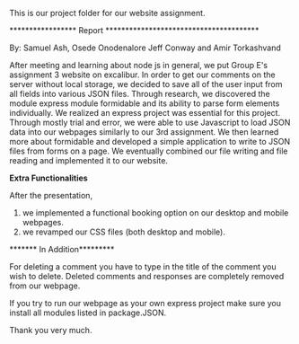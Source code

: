 This is our project folder for our website assignment.

***************** Report ***************************************


By: Samuel Ash, Osede Onodenalore Jeff Conway and Amir Torkashvand


After meeting and learning about node js in general, we put Group E's assignment 3 website on excalibur. 
In order to get our comments on the server without local storage, we decided to save all of the user input
from all fields into various JSON files. Through research, we discovered the module express module formidable
and its ability to parse form elements individually. We realized an express project was essential for this project.
Through mostly trial and error, we were able to use Javascript to load JSON data into our webpages similarly to our
3rd assignment. We then learned more about formidable and developed a simple application to write to JSON files from
forms on a page. We eventually combined our file writing and file reading and implemented it to our website. 


**Extra Functionalities**

After the presentation,

 
1. we implemented a functional booking option on our desktop and mobile webpages.
2. we revamped our CSS files (both desktop and mobile). 

******* In Addition*********

For deleting a comment you have to type in the title of the comment you wish to delete.
Deleted comments and responses are completely removed from our webpage.

If you try to run our webpage as your own express project make sure you install all modules listed in package.JSON.


Thank you very much.